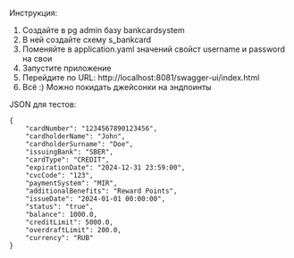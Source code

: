 Инструкция:
1. Создайте в pg admin базу bankcardsystem
2. В ней создайте схему s_bankcard
3. Поменяйте в application.yaml значений свойст username и password на свои
4. Запустите приложение
5. Перейдите по URL: http://localhost:8081/swagger-ui/index.html
6. Всё :) Можно покидать джейсонки на эндпоинты

JSON для тестов:

    {
        "cardNumber": "1234567890123456",
        "cardholderName": "John",
        "cardholderSurname": "Doe",
        "issuingBank": "SBER",
        "cardType": "CREDIT",
        "expirationDate": "2024-12-31 23:59:00",
        "cvcCode": "123",
        "paymentSystem": "MIR",
        "additionalBenefits": "Reward Points",
        "issueDate": "2024-01-01 00:00:00",
        "status": "true",
        "balance": 1000.0,
        "creditLimit": 5000.0,
        "overdraftLimit": 200.0,
        "currency": "RUB"
    }